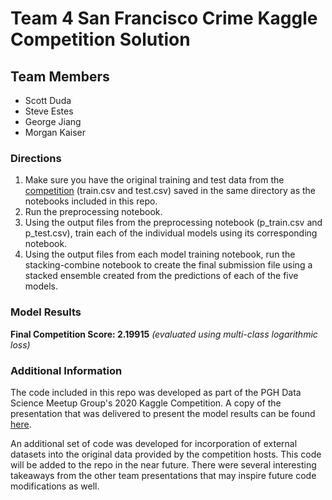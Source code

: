# Team 4 San Francisco Crime Kaggle Competition Solution


## Team Members

* Scott Duda
* Steve Estes
* George Jiang
* Morgan Kaiser

### Directions

1. Make sure you have the original training and test data from the [competition](https://www.kaggle.com/c/sf-crime) (train.csv and test.csv) saved in the same directory as the notebooks included in this repo. 
2. Run the preprocessing notebook.
3. Using the output files from the preprocessing notebook (p_train.csv and p_test.csv), train each of the individual models using its corresponding notebook. 
4. Using the output files from each model training notebook, run the stacking-combine notebook to create the final submission file using a stacked ensemble created from the predictions of each of the five models. 

### Model Results

**Final Competition Score:  2.19915**
*(evaluated using multi-class logarithmic loss)*

### Additional Information

The code included in this repo was developed as part of the PGH Data Science Meetup Group's 2020 Kaggle Competition. A copy of the presentation that was delivered to present the model results can be found [here](https://docs.google.com/presentation/d/1V-fzkfyjcLuN9bXJlbOhAorDTtMSrGwZ4xY1w1w0geM/edit?usp=sharing).  

An additional set of code was developed for incorporation of external datasets into the original data provided by the competition hosts. This code will be added to the repo in the near future. There were several interesting takeaways from the other team presentations that may inspire future code modifications as well. 

